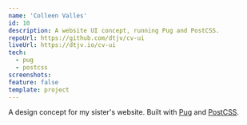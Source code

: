 ```yaml
---
name: 'Colleen Valles'
id: 10
description: A website UI concept, running Pug and PostCSS.
repoUrl: https://github.com/dtjv/cv-ui
liveUrl: https://dtjv.io/cv-ui
tech:
  - pug
  - postcss
screenshots:
feature: false
template: project
---
```


<!-- intro -->

A design concept for my sister's website. Built with [Pug](https://pugjs.org)
and [PostCSS](https://postcss.org/).

<!-- intro -->
